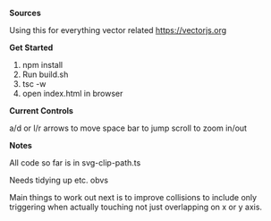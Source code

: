 **Sources**

Using this for everything vector related https://vectorjs.org

**Get Started**

1. npm install
2. Run build.sh
3. tsc -w
4. open index.html in browser

**Current Controls**

a/d or l/r arrows to move
space bar to jump
scroll to zoom in/out

**Notes**

All code so far is in svg-clip-path.ts

Needs tidying up etc. obvs

Main things to work out next is to improve collisions to include only triggering when actually touching not just overlapping on x or y axis.
